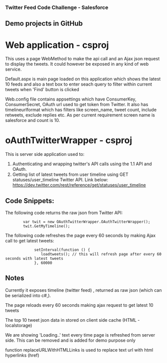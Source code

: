 ### Twitter Feed Code Challenge - Salesforce

## Demo projects in GitHub

# Web application - csproj
This uses a page WebMethod to make the api call and an Ajax json request to display the tweets.
It could however be exposed in any kind of web service.

Default.aspx is main page loaded on this application which shows the latest 10 feeds and also a text box to enter seach query to filter within current tweets when 'Find' button is clicked

Web.config file contains appsettings which have ConsumerKey, ConsumerSecret, OAuth url used to get token from Twitter. It also has timelineurlformat which has filters like screen_name, tweet count, include retweets, exclude replies etc. As per current requirement screen name is salesforce and count is 10. 

# oAuthTwitterWrapper - csproj
This is server side application used to:

1. Authenticating and wrapping twitter's API calls using the 1.1 API and OAuth.
2. Getting list of latest tweets from user timeline using GET statuses/user_timeline Twitter API. Link below:
            https://dev.twitter.com/rest/reference/get/statuses/user_timeline


## Code Snippets:

The following code returns the raw json from Twitter API:

            var twit = new OAuthTwitterWrapper.OAuthTwitterWrapper();
            twit.GetMyTimeline();


The following code refreshes the page every 60 seconds by making Ajax call to get latest tweets:

                 setInterval(function () { 
                    loadtweets(); // this will refresh page after every 60 seconds with latest tweets
                 }, 60000 


## Notes

Currently it exposes timeline (twitter feed) , returned as raw json (which can be serialized into c#,).

The page reloads every 60 seconds making ajax request to get latest 10 tweets

The top 10 tweet json data in stored on client side cache (HTML - localstorage)

We are showing 'Loading..' text every time page is refreshed from server side. This can be removed and is added for demo purpose only

function replaceURLWithHTMLLinks is used to replace text url with html hyperlinks (href)
